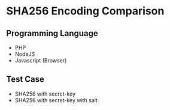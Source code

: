 # SHA256 Encoding Comparison

## Programming Language
- PHP
- NodeJS
- Javascript (Browser)

## Test Case
- SHA256 with secret-key
- SHA256 with secret-key with salt
